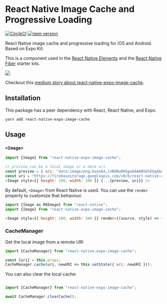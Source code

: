 # React Native Image Cache and Progressive Loading


[![CircleCI](https://circleci.com/gh/wcandillon/react-native-expo-image-cache.svg?style=svg)](https://circleci.com/gh/wcandillon/react-native-expo-image-cache)
[![npm version](https://badge.fury.io/js/react-native-expo-image-cache.svg)](https://badge.fury.io/js/react-native-expo-image-cache)

React Native image cache and progressive loading for iOS and Android. Based on Expo Kit.

This is a component used in the [React Native Elements](https://react-native.shop/#elements) and the [React Native Fiber](https://react-native.shop/#fiber) starter kits.

<img src="https://firebasestorage.googleapis.com/v0/b/react-native-e.appspot.com/o/2018-01-28%2017_36_46.gif?alt=media&token=6afaef74-454d-4c04-85ab-be410d0b225b" />

Checkout this [medium story about react-native-expo-image-cache](https://medium.com/@wcandillon/5-things-to-know-about-images-react-native-69be41d2a9ee).

## Installation

This package has a peer dependency with React, React Native, and Expo.

```
yarn add react-native-expo-image-cache
```

## Usage

### `<Image>`

```js
import {Image} from "react-native-expo-image-cache";

// preview can be a local image or a data uri
const preview = { uri: "data:image/png;base64,iVBORw0KGgoAAAANSUhEUgAAAAEAAAABCAYAAAAfFcSJAAAADUlEQVR42mNk+M9QDwADhgGAWjR9awAAAABJRU5ErkJggg==" };
const uri = "https://firebasestorage.googleapis.com/v0/b/react-native-e.appspot.com/o/b47b03a1e22e3f1fd884b5252de1e64a06a14126.png?alt=media&token=d636c423-3d94-440f-90c1-57c4de921641";
<Image style={{ height: 100, width: 100 }} {...{preview, uri}} />
```

By default, `<Image>` from React Native is used. You can use the `render` property to customize that behaviour.

```js
import {Image as RNImage} from "react-native";
import {Image} from "react-native-expo-image-cache";

<Image style={{ height: 100, width: 100 }} render={(source, style) => <RNImage {...{style, source}} />} />
```

### CacheManager

Get the local image from a remote URI

```js
import {CacheManager} from "react-native-expo-image-cache";

const {uri} = this.props;
CacheManager.cache(uri, newURI => this.setState({ uri: newURI }));
```

You can also clear the local cache:

```js

import {CacheManager} from "react-native-expo-image-cache";

await CacheManager.clearCache();
```
